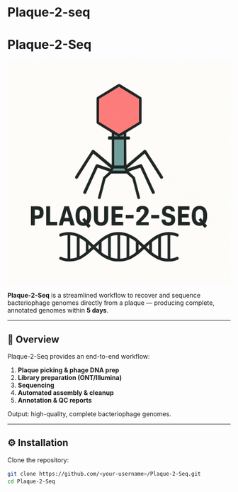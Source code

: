 # Plaque-2-seq


# Plaque-2-Seq

<img src="images/logo.png" alt="Plaque-2-Seq Logo">

**Plaque-2-Seq** is a streamlined workflow to recover and sequence bacteriophage genomes directly from a plaque — producing complete, annotated genomes within **5 days**.

---

## 📖 Overview

Plaque-2-Seq provides an end-to-end workflow:

1. **Plaque picking & phage DNA prep**  
2. **Library preparation (ONT/Illumina)**  
3. **Sequencing**  
4. **Automated assembly & cleanup**  
5. **Annotation & QC reports**  

Output: high-quality, complete bacteriophage genomes.

---

## ⚙️ Installation

Clone the repository:

```bash
git clone https://github.com/<your-username>/Plaque-2-Seq.git
cd Plaque-2-Seq
